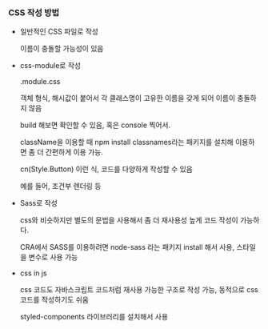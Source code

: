 ### CSS 작성 방법

- 일반적인 CSS 파일로 작성
    
    이름이 충돌할 가능성이 있음
    
- css-module로 작성
    
    .module.css
    
    객체 형식, 해시값이 붙어서 각 클래스명이 고유한 이름을 갖게 되어 이름이 충돌하지 않음
    
    build 해보면 확인할 수 있음, 혹은 console 찍어서.
    
    className을 이용할 때 npm install classnames라는 패키지를 설치해 이용하면 좀 더 간편하게 이용 가능.
    
    cn(Style.Button) 이런 식, 코드를 다양하게 작성할 수 있음
    
    예를 들어, 조건부 렌더링 등
    
- Sass로 작성
    
    css와 비슷하지만 별도의 문법을 사용해서 좀 더 재사용성 높게 코드 작성이 가능하다.
    
    CRA에서 SASS를 이용하려면 node-sass 라는 패키지 install 해서 사용, 스타일을 변수로 사용 가능
    
- css in js
    
    css 코드도 자바스크립트 코드처럼 재사용 가능한 구조로 작성 가능, 동적으로 css 코드를 작성하기도 쉬움
    
    styled-components 라이브러리를 설치해서 사용